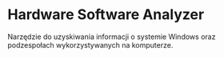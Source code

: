 # Hardware Software Analyzer

Narzędzie do uzyskiwania informacji o systemie Windows oraz podzespołach wykorzystywanych na komputerze.